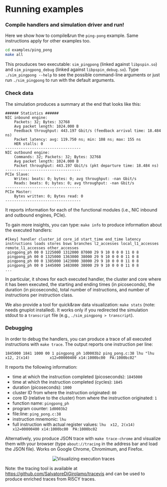 # Running examples

### Compile handlers and simulation driver and run! 
Here we show how to compile&run the `ping-pong` example. Same instructions apply for other examples too. 

```bash
cd examples/ping_pong
make all
```

This prouduces two executable: `sim_pingpong` (linked against `libpspin.so`) and `sim_pingpong_debug` (linked against `libpspin_debug.so`). Type `./sim_pingpong --help` to see the possible command-line arguments or just run `./sim_pingpong` to run with the default arguments.


### Check data

The simulation produces a summary at the end that looks like this:
```
###### Statistics ######
NIC inbound engine:
	Packets: 32; Bytes: 32768
	Avg packet length: 1024.000 B
	Feedback throughput: 443.197 Gbit/s (feedback arrival time: 18.484 ns)
	Packet latency: avg: 119.750 ns; min: 108 ns; max: 155 ns
	HER stalls: 0
----------------------------------
NIC outbound engine:
	Commands: 32; Packets: 32; Bytes: 32768
	Avg packet length: 1024.000 B
	Packet throughput: 443.197 Gbit/s (pkt departure time: 18.484 ns)
----------------------------------
PCIe Slave:
	Writes: beats: 0; bytes: 0; avg throughput: -nan Gbit/s
	Reads: beats: 0; bytes: 0; avg throughput: -nan Gbit/s
----------------------------------
PCIe Master:
	Bytes written: 0; Bytes read: 0
----------------------------------
```

It reports information for each of the functional modules (i.e., NIC inbound and outbound engines, PCIe). 

To gain more insights, you can type: `make info` to produce information about the executed handlers:
```
#[key] handler cluster_id core_id start_time end_time latency instructions loads stores bsws branches l2_accesses local_l1_accesses remote_l1_accesses other_accesses
 pingpong_ph 00 0 1225000 1312000 87000 29 9 10 0 0 0 11 0 8
 pingpong_ph 00 0 1325000 1363000 38000 29 9 10 0 0 0 11 0 8
 pingpong_ph 00 0 1385000 1423000 38000 29 9 10 0 0 0 11 0 8
 pingpong_ph 00 0 1445000 1483000 38000 29 9 10 0 0 0 11 0 8
...
```
In particular, it shows for each executed handler, the cluster and core where it has been executed, the starting and ending times (in picoseconds), the duration (in picoseconds), total number of instructions, and number of instructions per instruction class.

We also provide a tool for quick&raw data visualization: `make stats` (note: needs gnuplot installed). It works only if you redirected the simulation stdout to a `transcript` file (e.g., `./sim_pingpong > transcript`).

### Debugging 

In order to debug the handlers, you can produce a trace of all executed instructions with `make trace`. The output reports one instruction per line:
```
1845000 1841 1000 00 1 pingpong_ph 1d0003b2 ping_pong.c:38 lhu "lhu  x12, 2(x14)         x12=00000400 x14:1000bc00  PA:1000bc02"
```
It reports the following information:
 - time at which the instruction completed (picoseconds): `1845000`
 - time at which the instruction completed (cycles): `1845`
 - duration (picoseconds): `1000`
 - cluster ID from where the instruction originated: `00`
 - core ID (relative to the cluster) from where the instruction originated: `1`
 - function name: `pingpong_ph`
 - program counter: `1d0003b2`
 - file:line: `ping_pong.c:38`
 - instruction mnemonic: `lhu`
 - full instruction with actual register values: `lhu  x12, 2(x14)         x12=00000400 x14:1000bc00  PA:1000bc02`

Alternatively, you produce JSON trace with `make trace-chrome` and visualize them with your browser (type `about://tracing` in the address bar and load the JSON file). Works on Google Chrome, Chromimum, and Firefox. 

<div align="center"><img src="https://github.com/spcl/pspin/raw/master/docs/trace_example.png" alt="Visualizing execution traces" /></div>

Note: the tracing tool is available at https://github.com/SalvatoreDiGirolamo/tracevis and can be used to produce enriched traces from RI5CY traces.

